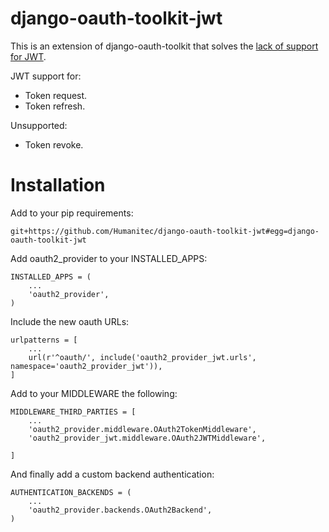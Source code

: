 django-oauth-toolkit-jwt
========================

This is an extension of django-oauth-toolkit that solves the
[lack of support for JWT](https://github.com/jazzband/django-oauth-toolkit/issues/397).

JWT support for:

* Token request.
* Token refresh.

Unsupported:

* Token revoke.


Installation
============

Add to your pip requirements:

```
git+https://github.com/Humanitec/django-oauth-toolkit-jwt#egg=django-oauth-toolkit-jwt
```

Add oauth2_provider to your INSTALLED_APPS:

```
INSTALLED_APPS = (
    ...
    'oauth2_provider',
)
```

Include the new oauth URLs:

```
urlpatterns = [
    ...
    url(r'^oauth/', include('oauth2_provider_jwt.urls', namespace='oauth2_provider_jwt')),
]
```

Add to your MIDDLEWARE the following:

```
MIDDLEWARE_THIRD_PARTIES = [
    ...
    'oauth2_provider.middleware.OAuth2TokenMiddleware',
    'oauth2_provider_jwt.middleware.OAuth2JWTMiddleware',

]
```

And finally add a custom backend authentication:

```
AUTHENTICATION_BACKENDS = (
    ...
    'oauth2_provider.backends.OAuth2Backend',
)
```
